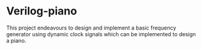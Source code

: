 # Verilog-piano
This project endeavours to design and implement a basic frequency generator using dynamic clock signals which can be implemented to design a piano.
